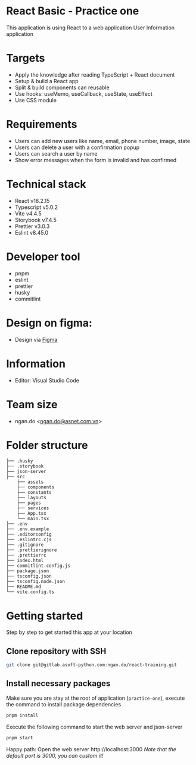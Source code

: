# React Basic - Practice one
This application is using React to a web application User Information application
# Targets
- Apply the knowledge after reading TypeScript + React document
- Setup & build a React app
- Split & build components can reusable
- Use hooks: useMemo, useCallback, useState, useEffect
- Use CSS module
# Requirements
- Users can add new users like name, email, phone number, image, state
- Users can delete a user with a confirmation popup
- Users can search a user by name
- Show error messages when the form is invalid and has confirmed
# Technical stack
- React v18.2.15
- Typescript v5.0.2
- Vite v4.4.5
- Storybook v7.4.5
- Prettier v3.0.3
- Eslint v8.45.0
# Developer tool
- pnpm
- eslint
- prettier
- husky
- commitlint
# Design on figma:
- Design via [Figma](<https://www.figma.com/file/xyVeUQ1gNu7WJv2mlvHans/Table-Design-system-(Community)?type=design&node-id=29-1222&mode=design&t=GYlhJBkTLkNLCF6n-0>)
# Information
- Editor: Visual Studio Code
# Team size
- ngan.do <[ngan.do@asnet.com.vn](ngan.do@asnet.com.vn)>
# Folder structure
```
├── .husky
├── .storybook
├── json-server
├── src
    ├── assets
    ├── components
    ├── constants
    ├── layouts
    ├── pages
    ├── services
    ├── App.tsx
    └── main.tsx
├── .env
├── .env.example
├── .editorconfig
├── .eslintrc.cjs
├── .gitignore
├── .prettierignore
├── .prettierrc
├── index.html
├── commitlint.config.js
├── package.json
├── tsconfig.json
├── tsconfig.node.json
├── README.md
└── vite.config.ts
```
# Getting started
Step by step to get started this app at your location
## Clone repository with SSH
```bash
git clone git@gitlab.asoft-python.com:ngan.do/react-training.git
```
## Install necessary packages
Make sure you are stay at the root of application (`practice-one`), execute the command
to install package dependencies
```bash
pnpm install
```
Execute the following command to start the web server and json-server
```bash
pnpm start
```
Happy path: Open the web server http://localhost:3000
_Note that the default port is 3000, you can custom it!_
